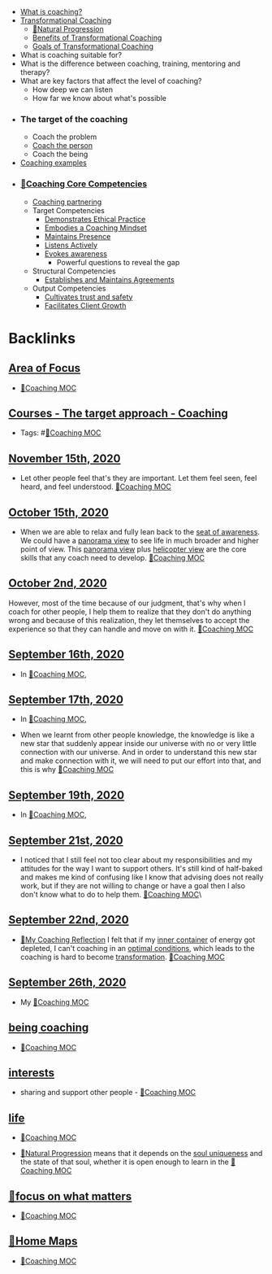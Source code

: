 - [What is coaching?](<What is coaching?.md>)
- [Transformational Coaching](<Transformational Coaching.md>)
    - [🌱Natural Progression](<🌱Natural Progression.md>)
    - [Benefits of Transformational Coaching](<Benefits of Transformational Coaching.md>)
    - [Goals of Transformational Coaching](<Goals of Transformational Coaching.md>)
- What is coaching suitable for?
- What is the difference between coaching, training, mentoring and therapy?
- What are key factors that affect the level of coaching?
    - How deep we can listen
    - How far we know about what's possible
- ### The target of the coaching
    - Coach the problem
    - [Coach the person](<Coach the person.md>)
    - Coach the being
- [Coaching examples](<Coaching examples.md>)
- ### [🌱Coaching Core Competencies](<🌱Coaching Core Competencies.md>)
    - [Coaching partnering](<Coaching partnering.md>)
    - Target Competencies
        - [Demonstrates Ethical Practice](<Demonstrates Ethical Practice.md>)
        - [Embodies a Coaching Mindset](<Embodies a Coaching Mindset.md>)
        - [Maintains Presence](<Maintains Presence.md>)
        - [Listens Actively](<Listens Actively.md>)
        - [Evokes awareness](<Evokes awareness.md>)
            - Powerful questions to reveal the gap
    - Structural Competencies
        - [Establishes and Maintains Agreements](<Establishes and Maintains Agreements.md>)
    - Output Competencies
        - [Cultivates trust and safety](<Cultivates trust and safety.md>)
        - [Facilitates Client Growth](<Facilitates Client Growth.md>)

# Backlinks
## [Area of Focus](<Area of Focus.md>)
- [🧭Coaching MOC](<🧭Coaching MOC.md>)

## [Courses - The target approach - Coaching](<Courses - The target approach - Coaching.md>)
- Tags: #[🧭Coaching MOC](<🧭Coaching MOC.md>)

## [November 15th, 2020](<November 15th, 2020.md>)
- Let other people feel that's they are important. Let them feel seen, feel heard, and feel understood. [🧭Coaching MOC](<🧭Coaching MOC.md>)

## [October 15th, 2020](<October 15th, 2020.md>)
- When we are able to relax and fully lean back to the [seat of awareness](<seat of awareness.md>). We could have a [panorama view](<panorama view.md>) to see life in much broader and higher point of view. This [panorama view](<panorama view.md>) plus [helicopter view](<helicopter view.md>) are the core skills that any coach need to develop. [🧭Coaching MOC](<🧭Coaching MOC.md>)

## [October 2nd, 2020](<October 2nd, 2020.md>)
However, most of the time because of our judgment, that's why when I coach for other people, I help them to realize that they don't do anything wrong and because of this realization, they let themselves to accept the experience so that they can handle and move on with it. [🧭Coaching MOC](<🧭Coaching MOC.md>)

## [September 16th, 2020](<September 16th, 2020.md>)
- In [🧭Coaching MOC](<🧭Coaching MOC.md>),

## [September 17th, 2020](<September 17th, 2020.md>)
- In [🧭Coaching MOC](<🧭Coaching MOC.md>),

- When we learnt from other people knowledge, the knowledge is like a new star that suddenly appear inside our universe with no or very little connection with our universe. And in order to understand this new star and make connection with it, we will need to put our effort into that, and this is why [🧭Coaching MOC](<🧭Coaching MOC.md>)

## [September 19th, 2020](<September 19th, 2020.md>)
- In [🧭Coaching MOC](<🧭Coaching MOC.md>),

## [September 21st, 2020](<September 21st, 2020.md>)
- I noticed that I still feel not too clear about my responsibilities and my attitudes for the way I want to support others. It's still kind of half-baked and makes me kind of confusing like I know that advising does not really work, but if they are not willing to change or have a goal then I also don't know what to do to help them. [🧭Coaching MOC](<🧭Coaching MOC.md>)\

## [September 22nd, 2020](<September 22nd, 2020.md>)
- [🌱My Coaching Reflection](<🌱My Coaching Reflection.md>) I felt that if my [inner container](<inner container.md>) of energy got depleted, I can't coaching in an [optimal conditions](<optimal conditions.md>), which leads to the coaching is hard to become [transformation](<transformation.md>).  [🧭Coaching MOC](<🧭Coaching MOC.md>)

## [September 26th, 2020](<September 26th, 2020.md>)
- My [🧭Coaching MOC](<🧭Coaching MOC.md>)

## [being coaching](<being coaching.md>)
- [🧭Coaching MOC](<🧭Coaching MOC.md>)

## [interests](<interests.md>)
- sharing and support other people - [🧭Coaching MOC](<🧭Coaching MOC.md>)

## [life](<life.md>)
- [🧭Coaching MOC](<🧭Coaching MOC.md>)

- [🌱Natural Progression](<🌱Natural Progression.md>) means that it depends on the [soul uniqueness](<soul uniqueness.md>) and the state of that soul, whether it is open enough to learn in the [🧭Coaching MOC](<🧭Coaching MOC.md>)

## [🌱focus on what matters](<🌱focus on what matters.md>)
- [🧭Coaching MOC](<🧭Coaching MOC.md>)

## [🏡Home Maps](<🏡Home Maps.md>)
- [🧭Coaching MOC](<🧭Coaching MOC.md>)

